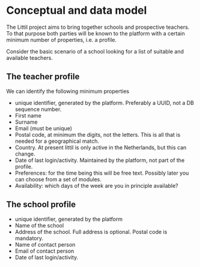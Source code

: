 # Conceptual and data model
The Littil project aims to bring together schools and prospective teachers. To that purpose both parties will be known to the platform with a certain minimum number of properties, i.e. a profile.

Consider the basic scenario of a school looking for a list of suitable and available teachers.

## The teacher profile
We can identify the following minimum properties
* unique identifier, generated by the platform. Preferably a UUID, not a DB sequence number.
* First name
* Surname
* Email (must be unique)
* Postal code, at minimum the digits, not the letters. This is all that is needed for a geographical match.
* Country. At present littil is only active in the Netherlands, but this can change.
* Date of last login/activity. Maintained by the platform, not part of the profile.
* Preferences: for the time being this will be free text. Possibly later you can choose from a set of modules. 
* Availability: which days of the week are you in principle available?  

## The school profile
* unique identifier, generated by the platform
* Name of the school
* Address of the school. Full address is optional. Postal code is mandatory.
* Name of contact person
* Email of contact person
* Date of last login/activity.







